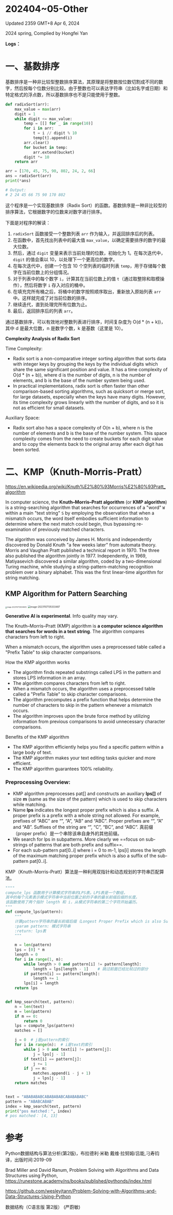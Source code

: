 # 202404~05-Other

Updated 2359 GMT+8 Apr 6, 2024

2024 spring, Complied by Hongfei Yan



**Logs：**





# 一、基数排序

基数排序是一种非比较型整数排序算法，其原理是将整数按位数切割成不同的数字，然后按每个位数分别比较。由于整数也可以表达字符串（比如名字或日期）和特定格式的浮点数，所以基数排序也不是只能使用于整数。



```python
def radixSort(arr):
    max_value = max(arr)
    digit = 1
    while digit <= max_value:
        temp = [[] for _ in range(10)]
        for i in arr:
            t = i // digit % 10
            temp[t].append(i)
        arr.clear()
        for bucket in temp:
            arr.extend(bucket)
        digit *= 10
    return arr

arr = [170, 45, 75, 90, 802, 24, 2, 66]
ans = radixSort(arr)
print(*ans)

# Output:
# 2 24 45 66 75 90 170 802
```



这个程序是一个实现基数排序（Radix Sort）的函数。基数排序是一种非比较型的排序算法，它根据数字的位数来对数字进行排序。

下面是对程序的解读：

1. `radixSort` 函数接受一个整数列表 `arr` 作为输入，并返回排序后的列表。
2. 在函数中，首先找出列表中的最大值 `max_value`，以确定需要排序的数字的最大位数。
3. 然后，通过 `digit` 变量来表示当前处理的位数，初始化为 1。在每次迭代中，`digit` 的值会乘以 10，以处理下一个更高位的数字。
4. 在每次迭代中，创建一个包含 10 个空列表的临时列表 `temp`，用于存储每个数字在当前位数上的分组情况。
5. 对于列表中的每个数字 `i`，计算其在当前位数上的值 `t`（通过取整除和取模操作），然后将数字 `i` 存入对应的桶中。
6. 在填充完所有桶之后，将桶中的数字按照顺序取出，重新放入原始列表 `arr` 中。这样就完成了对当前位数的排序。
7. 继续迭代，直到处理完所有位数为止。
8. 最后，返回排序后的列表 `arr`。

通过基数排序，可以有效地对整数列表进行排序，时间复杂度为 O(d * (n + k))，其中 d 是最大位数，n 是数字个数，k 是基数（这里是 10）。



**Complexity Analysis of Radix Sort**

Time Complexity:

- Radix sort is a non-comparative integer sorting algorithm that sorts data with integer keys by grouping the keys by the individual digits which share the same significant position and value. It has a time complexity of O(d \* (n + b)), where d is the number of digits, n is the number of elements, and b is the base of the number system being used.
- In practical implementations, radix sort is often faster than other comparison-based sorting algorithms, such as quicksort or merge sort, for large datasets, especially when the keys have many digits. However, its time complexity grows linearly with the number of digits, and so it is not as efficient for small datasets.

Auxiliary Space:

- Radix sort also has a space complexity of O(n + b), where n is the number of elements and b is the base of the number system. This space complexity comes from the need to create buckets for each digit value and to copy the elements back to the original array after each digit has been sorted.







# 二、KMP（Knuth-Morris-Pratt）



https://en.wikipedia.org/wiki/Knuth%E2%80%93Morris%E2%80%93Pratt_algorithm

In computer science, the **Knuth–Morris–Pratt algorithm** (or **KMP algorithm**) is a string-searching algorithm that searches for occurrences of a "word" `W` within a main "text string" `S` by employing the observation that when a mismatch occurs, the word itself embodies sufficient information to determine where the next match could begin, thus bypassing re-examination of previously matched characters.

The algorithm was conceived by James H. Morris and independently discovered by Donald Knuth "a few weeks later" from automata theory. Morris and Vaughan Pratt published a technical report in 1970. The three also published the algorithm jointly in 1977. Independently, in 1969, Matiyasevich discovered a similar algorithm, coded by a two-dimensional Turing machine, while studying a string-pattern-matching recognition problem over a binary alphabet. This was the first linear-time algorithm for string matching.



## KMP Algorithm for Pattern Searching

<img src="https://raw.githubusercontent.com/GMyhf/img/main/img/image-20231107135044605.png" alt="image-20231107135044605" style="zoom: 33%;" />



<img src="https://raw.githubusercontent.com/GMyhf/img/main/img/image-20231107135333487.png" alt="image-20231107135333487" style="zoom:50%;" />



**Generative AI is experimental**. Info quality may vary.

The Knuth–Morris–Pratt (KMP) algorithm is **a computer science algorithm that searches for words in a text string**. The algorithm compares characters from left to right. 

When a mismatch occurs, the algorithm uses a preprocessed table called a "Prefix Table" to skip character comparisons.

How the KMP algorithm works

- The algorithm finds repeated substrings called LPS in the pattern and stores LPS information in an array.
- The algorithm compares characters from left to right.
- When a mismatch occurs, the algorithm uses a preprocessed table called a "Prefix Table" to skip character comparisons.
- The algorithm precomputes a prefix function that helps determine the number of characters to skip in the pattern whenever a mismatch occurs.
- The algorithm improves upon the brute force method by utilizing information from previous comparisons to avoid unnecessary character comparisons.

Benefits of the KMP algorithm

- The KMP algorithm efficiently helps you find a specific pattern within a large body of text.
- The KMP algorithm makes your text editing tasks quicker and more efficient.
- The KMP algorithm guarantees 100% reliability.





### **Preprocessing Overview:**

- KMP algorithm preprocesses pat[] and constructs an auxiliary **lps[]** of size **m** (same as the size of the pattern) which is used to skip characters while matching.
- Name **lps** indicates the longest proper prefix which is also a suffix. A proper prefix is a prefix with a whole string not allowed. For example, prefixes of “ABC” are “”, “A”, “AB” and “ABC”. Proper prefixes are “”, “A” and “AB”. Suffixes of the string are “”, “C”, “BC”, and “ABC”. 真前缀（proper prefix）是一个串除该串自身外的其他前缀。
- We search for lps in subpatterns. More clearly we ==focus on sub-strings of patterns that are both prefix and suffix==.
- For each sub-pattern pat[0..i] where i = 0 to m-1, lps[i] stores the length of the maximum matching proper prefix which is also a suffix of the sub-pattern pat[0..i].



KMP（Knuth-Morris-Pratt）算法是一种利用双指针和动态规划的字符串匹配算法。

```python
""""
compute_lps 函数用于计算模式字符串的LPS表。LPS表是一个数组，
其中的每个元素表示模式字符串中当前位置之前的子串的最长前缀后缀的长度。
该函数使用了两个指针 length 和 i，从模式字符串的第二个字符开始遍历。
"""
def compute_lps(pattern):
    """
    计算pattern字符串的最长前缀后缀（Longest Proper Prefix which is also Suffix）表
    :param pattern: 模式字符串
    :return: lps表
    """

    m = len(pattern)
    lps = [0] * m
    length = 0
    for i in range(1, m):
        while length > 0 and pattern[i] != pattern[length]:
            length = lps[length - 1]    # 跳过前面已经比较过的部分
        if pattern[i] == pattern[length]:
            length += 1
        lps[i] = length
    return lps


def kmp_search(text, pattern):
    n = len(text)
    m = len(pattern)
    if m == 0:
        return 0
    lps = compute_lps(pattern)
    matches = []

    j = 0  # j是pattern的索引
    for i in range(n):  # i是text的索引
        while j > 0 and text[i] != pattern[j]:
            j = lps[j - 1]
        if text[i] == pattern[j]:
            j += 1
        if j == m:
            matches.append(i - j + 1)
            j = lps[j - 1]
    return matches


text = "ABABABABCABABABABCABABABABC"
pattern = "ABABCABAB"
index = kmp_search(text, pattern)
print("pos matched：", index)
# pos matched： [4, 13]


```







# 参考

Python数据结构与算法分析(第2版)，布拉德利·米勒 戴维·拉努姆/吕能,刁寿钧译，出版时间:2019-09

Brad Miller and David Ranum, Problem Solving with Algorithms and Data Structures using Python, https://runestone.academy/ns/books/published/pythonds/index.html



https://github.com/wesleyjtann/Problem-Solving-with-Algorithms-and-Data-Structures-Using-Python



数据结构（C语言版 第2版） (严蔚敏)

